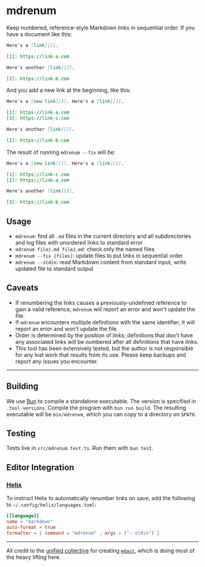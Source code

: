 # mdrenum

Keep numbered, reference-style Markdown links in sequential order. If you have a document like this:

```markdown
Here's a [link][1].

[1]: https://link-a.com

Here's another [link][2].

[2]: https://link-b.com
````

And you add a new link at the beginning, like this:

```markdown
Here's a [new link][3]. Here's a [link][1].

[1]: https://link-a.com
[3]: https://link-c.com

Here's another [link][2].

[2]: https://link-b.com
````

The result of running `mdrenum --fix` will be:

```markdown
Here's a [new link][1]. Here's a [link][2].

[1]: https://link-c.com
[2]: https://link-a.com

Here's another [link][3].

[3]: https://link-b.com
```

## Usage

* `mdrenum`: find all `.md` files in the current directory and all subdirectories and log files with unordered links to standard error
* `mdrenum file1.md file2.md`: check only the named files
* `mdrenum --fix [files]`: update files to put links in sequential order
* `mdrenum --stdin`: read Markdown content from standard input, write updated file to standard output

## Caveats

* If renumbering the links causes a previously-undefined reference to gain a valid reference, `mdrenum` will report an error and won't update the file.
* If `mdrenum` encounters multiple definitions with the same identifier, it will report an error and won't update the file.
* Order is determined by the position of links; definitions that don't have any associated links will be numbered after all definitions that have links.
* This tool has been extensively tested, but the author is not responsible for any lost work that results from its use. Please keep backups and report any issues you encounter.

---

## Building

We use [Bun][1] to compile a standalone executable. The version is specified in `.tool-versions`. Compile the program with `bun run build`. The resulting executable will be `bin/mdrenum`, which you can copy to a directory on `$PATH`.

[1]: https://bun.sh/

## Testing

Tests live in `src/mdrenum.test.ts`. Run them with `bun test`.

## Editor Integration

### [Helix][2]

To instruct Helix to automatically renumber links on save, add the following to `~/.config/helix/languages.toml`:

```toml
[[language]]
name = "markdown"
auto-format = true
formatter = { command = "mdrenum" , args = ["--stdin"] }
```

[2]: https://helix-editor.com/

---

All credit to the [unified collective][3] for creating [`mdast`][4], which is doing most of the heavy lifting here.

[3]: https://unifiedjs.com/
[4]: https://github.com/syntax-tree/mdast

